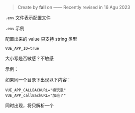 > Create by **fall** on ——
> Recently revised in 16 Agu 2023

`.env` 文件表示配置文件

`.env` 示例

配置出来的 value 只支持 string 类型

```
VUE_APP_ID=true
```

大小写是否敏感？不敏感

示例：

如果同一个目录下出现以下内容：

```
VUE_APP_CALLBACKURL="嘛玩意"
VUE_APP_callBackURL="加班？"
```





同时出现，将只解析一个





